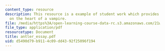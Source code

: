 ```yaml
---
content_type: resource
description: This resource is a example of student work which provides information
  on the heart of a vampire.
file: /media/https%3A/open-learning-course-data-rc.s3.amazonaws.com/21w-735-writing-and-reading-the-essay-fall-2005/d5490d79b9114c09dd4392f25096f194_antler_essay.pdf
file_type: application/pdf
resourcetype: Document
title: antler_essay.pdf
uid: d5490d79-b911-4c09-dd43-92f25096f194
---
```

